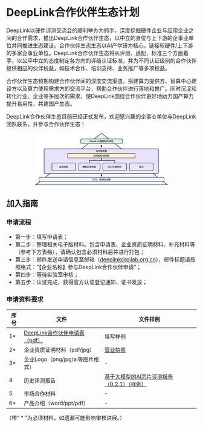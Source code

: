 # DeepLink合作伙伴生态计划

DeepLink以硬件评测交流会的顺利举办为抓手，深度挖掘硬件企业与应用企业之间的合作需求，推出DeepLink合作伙伴生态，以中立的身位与上下游的企事业单位共同推进生态建设。合作伙伴生态生态以AI产学研为核心，链接软硬件/上下游的多家企事业单位。DeepLink合作伙伴生态将从评测、适配、标准三个方面着手，以公平中立的态度制定各方向的评级认证标准，并为不同认证级别的合作伙伴提供相应的伙伴权益，如技术合作、培训支持、业务推广等多项权益。

合作伙伴生态预期构建合作伙伴间的深度交流渠道，搭建算力提供方、智算中心建设方以及算力使用需求方的交流平台，帮助合作伙伴进行落地和推广。同时沉淀和转化行业、企业等多层次的需求，使DeepLink围绕合作伙伴更好地助力国产算力提升易用性，共建国产生态。

DeepLink合作伙伴生态目前已经正式发布，欢迎感兴趣的企事业单位与DeepLink团队联系，并参与合作伙伴生态！

<div align="center" >
  <img src="../../_static/image/PartnerPlan/partnerplan_structure.png" width="70%"/>
</div>


## 加入指南

### 申请流程

* 第一步：填写申请表；
* 第二步：整理相关电子版材料。包含申请表、企业资质证明材料、补充材料等（参考下方表格），请确认包含必须材料后并进行打包；
* 第三步：邮件发送申请信息至邮箱（deeplink@pjlab.org.cn），邮件标题请按照格式：“【企业名称】参与DeepLink合作伙伴申请”；
* 第四步：等待实验室审核；
* 第五步：认证完成，获得官方认证登记通知、证书发放；


<!-- <a href="../../../../doc/PartnerPlan/DeepLink_registration_form.docx" target="_blank" class="button" onclick="showConfirmation2(event)">
  导出数据
</a>

<a href="../../../../doc/PartnerPlan/DeepLink_registration_form.docx" >DeepLink合作伙伴申请表.docx</a> -->
### 申请资料要求

| 序号 |  文件  |  文件样例  |
| ---- |  ----  |  ----  |
| 1* | <a href="../../_static/image/PartnerPlan/DeepLink_registration_form.docx" >DeepLink合作伙伴申请表（pdf）</a>  | 填写样例 |
| 2* | 企业资质证明材料（pdf/jpg） | <a href="../../_static/image/PartnerPlan/company.png" target="_blank">营业执照</a> |
| 3* | 企业Logo（png/jpg/ai等图片格式） | - |
| 4 | 历史评测报告  | <a href="../../_static/image/PartnerPlan/report.pdf" target="_blank">基于大模型的AI芯片评测报告（0.2.1）（样例）</a> |
| 5 | 市场合作材料  | - |
| 6* | 产品介绍（word/ppt/pdf） | - |
<p>（带“ * ”为必须材料，如遗漏可能影响审核进展。）</p>

<!-- 
<table border="2">
    <tr>
        <th>序号</th>
        <th>文件</th>
        <th>文件样例</th>
    </tr>
    <tr>
       <td >1*</td>  <!-- rowspan="4" 
        <td><a href="../../_static/image/PartnerPlan/DeepLink_registration_form.docx" >DeepLink合作伙伴申请表（pdf）</a></td>
        <td>填写样例</td>
    </tr>
    <tr>
        <td >2*</td>  <!-- rowspan="4" 
        <td>企业资质证明材料（pdf/jpg）</td>
        <td><a href="../../_static/image/PartnerPlan/company.png" target="_blank">营业执照</a></td>
    </tr>
    <tr>
        <td >3*</td>
        <td>企业Logo（png/jpg/ai等图片格式）</td>
        <td>-</td>
    </tr>
    <tr>
        <td >4</td>
        <td>历史评测报告</td>
        <td><a href="../../_static/image/PartnerPlan/report.pdf" target="_blank">基于大模型的AI芯片评测报告（0.2.1）（样例）</a></td>
    </tr> 
 	<tr>
        <td >5</td>
        <td>市场合作材料</td>
        <td>-</td>
    </tr>
    <tr>
        <td >6*</td>
        <td>产品介绍（word/ppt/pdf）</td>
        <td>-</td>
    </tr>
    
</table> -->


<!-- <style>
/* 设置下拉菜单和筛选按钮的外观 */
#field2-select {
  margin-right: 20px;
  margin-bottom: 20px;
}

#field1-select {
  margin-right: 20px;
}

#filter-button {
  background-color: #2980b9;
  color: white;
  -webkit-transition-duration: 0.4s; /* Safari */ 
  transition-duration: 0.4s;  

  margin-right: 250px;
  border: none;
  padding: 5px 20px;
  text-align: center;
  text-decoration: none;
  display: inline-block;
  font-size: 14px;
  margin: 2px 0px;
  cursor: pointer;
}
#filter-button:hover {
  background-color: #f2f2f2; /*#2980b9; */
  color: #2980b9; 
}

label.label{
  background-color:white;
  color:black;
  border: none;
}
a.button {
  -webkit-transition-duration: 0.4s; /* Safari */
  transition-duration: 0.4s; 

  background-color: #2980b9;
  color: white;
  border: none;
  padding: 5px 20px;
  text-align: center;
  text-decoration: none;
  display: inline-block;
  font-size: 14px;
  margin: 2px 0px;
  float: right;
  cursor: pointer;
}
a.button:hover{
  background-color: #f2f2f2; /*#2980b9; */
  color: #2980b9; 
}

 


</style>

<style>
table {
  table-layout: auto;
  width: 100%;
}

th,
td {
  text-align: left;
}

/* 设置表头单元格的最小宽度 */
th {
  white-space: nowrap;
  min-width: 150px;
  font-weight: bold;
  font-family: Arial, Helvetica, sans-serif;
  vertical-align: middle; /* 文字垂直居中 */
}

/* 设置表格内容单元格的最小宽度 */
td {
  white-space: nowrap;
  min-width: 150px;
}
</style> -->
